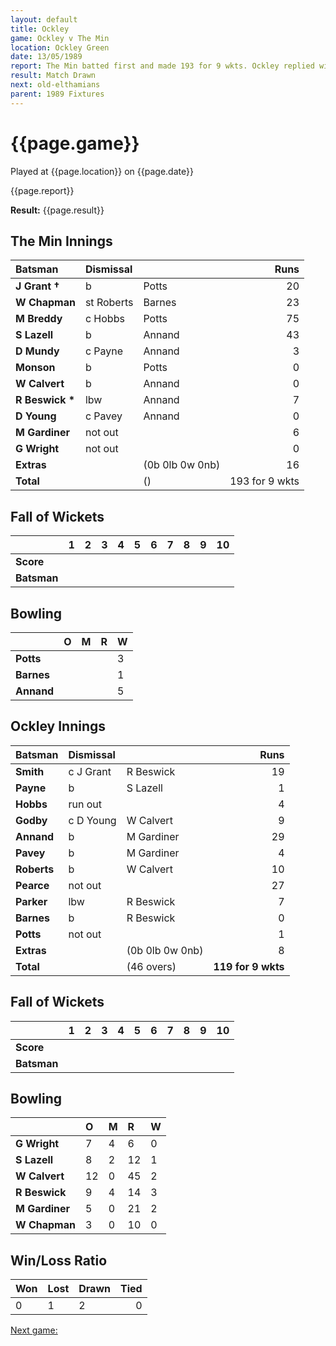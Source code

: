 ```yaml
---
layout: default
title: Ockley
game: Ockley v The Min
location: Ockley Green
date: 13/05/1989
report: The Min batted first and made 193 for 9 wkts. Ockley replied with 119 for 9 wkts
result: Match Drawn
next: old-elthamians
parent: 1989 Fixtures
---
```


# {{page.game}}

Played at {{page.location}} on {{page.date}}

{{page.report}}

**Result:** {{page.result}}

## The Min Innings

| Batsman | Dismissal |  | Runs |
|:---|:---|---|---:|
| **J Grant &#8224;** | b | Potts | 20 | 
| **W Chapman** | st Roberts | Barnes | 23 | 
| **M Breddy** | c Hobbs | Potts | 75 | 
| **S Lazell** | b | Annand | 43 | 
| **D Mundy** | c Payne  | Annand | 3 | 
| **Monson** | b | Potts | 0 | 
| **W Calvert** | b | Annand | 0 | 
| **R Beswick &#42;** | lbw | Annand | 7 | 
| **D Young** | c Pavey | Annand | 0 | 
| **M Gardiner** | not out |  | 6 |
| **G Wright** | not out |  | 0 | 
| **Extras** | | (0b 0lb 0w 0nb) | 16 | 
| **Total** | | () | 193 for 9 wkts | 

## Fall of Wickets

| | 1 | 2 | 3 | 4 | 5 | 6 | 7 | 8 | 9 | 10 |
|---|:---:|:---:|:---:|:---:|:---:|:---:|:---:|:---:|:---:|:---:|
| **Score** |  |  |  |  |  |  |  |  |  |  |
| **Batsman** |  |  |  |  |  |  |  |  |  |  |

## Bowling

| | O | M | R | W |
|---|:---|:---|:---|:---|
| **Potts** |  |  |  | 3 | 
| **Barnes** |  |  |  | 1 | 
| **Annand** |  |  |  | 5 | 

## Ockley Innings

| Batsman | Dismissal |  | Runs |
|:---|:---|---|---:|
| **Smith** | c J Grant | R Beswick | 19 | 
| **Payne** | b | S Lazell | 1 | 
| **Hobbs** | run out |  | 4 | 
| **Godby** | c D Young | W Calvert | 9 | 
| **Annand** | b | M Gardiner | 29 | 
| **Pavey** | b | M Gardiner | 4 |
| **Roberts** | b | W Calvert | 10 | 
| **Pearce** | not out |  | 27 |
| **Parker** | lbw | R Beswick | 7 | 
| **Barnes** | b | R Beswick | 0 | 
| **Potts** | not out |  | 1 |
| **Extras** | | (0b 0lb 0w 0nb) | 8 | 
| **Total** | | (46 overs) | **119 for 9 wkts** | 

## Fall of Wickets

| | 1 | 2 | 3 | 4 | 5 | 6 | 7 | 8 | 9 | 10 |
|---|:---:|:---:|:---:|:---:|:---:|:---:|:---:|:---:|:---:|:---:|
| **Score** |  |  |  |  |  |  |  |  |  |  |
| **Batsman** |  |  |  |  |  |  |  |  |  |  |

## Bowling

| | O | M | R | W |
|---|:---|:---|:---|:---|
| **G Wright** | 7 | 4 | 6 | 0 | 
| **S Lazell** | 8 | 2 | 12 | 1 | 
| **W Calvert** | 12 | 0 | 45 | 2 | 
| **R Beswick** | 9 | 4 | 14 | 3 | 
| **M Gardiner** | 5 | 0 | 21 | 2 |
| **W Chapman** | 3 | 0 | 10 | 0 |

## Win/Loss Ratio

| Won | Lost | Drawn | Tied |
|:---|:---|:---|---:|
| 0 | 1 | 2 | 0 |

[Next game:]({{page.next}})